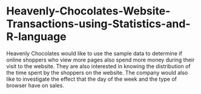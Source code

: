 # Heavenly-Chocolates-Website-Transactions-using-Statistics-and-R-language

Heavenly Chocolates would like to use the sample data to determine if online shoppers who view
more pages also spend more money during their visit to the website. They are also interested in
knowing the distribution of the time spent by the shoppers on the website. The company would
also like to investigate the effect that the day of the week and the type of browser have on sales.
